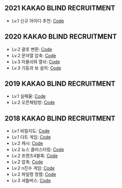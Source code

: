 ## 2021 KAKAO BLIND RECRUITMENT
* Lv.1 신규 아이디 추천: [Code](/2021/RecommendNewId.java)

## 2020 KAKAO BLIND RECRUITMENT
* Lv.2 괄호 변환: [Code](/2020/ParenthesisConversion.java)
* Lv.2 문자열 압축: [Code](/2020/StringCompression.java)
* Lv.3 자물쇠와 열쇠: [Code](/2020/LockAndKey.java)
* Lv.3 기둥과 보 설치: [Code](/2020/Installation.java)

## 2019 KAKAO BLIND RECRUITMENT
* Lv.1 실패율: [Code](/2019/FailureRate.java)
* Lv.2 오픈채팅방: [Code](/2019/OpenChattingRoom.java)

## 2018 KAKAO BLIND RECRUITMENT

* Lv.1 비밀지도: [Code](/2018/SecretMap.java)
* Lv.1 다트 게임: [Code](/2018/DartGame.java)
* Lv.2 캐시: [Code](/2018/Cache.java)
* Lv.2 뉴스 클러스터링: [Code](/2018/NewsClustering.java)
* Lv.2 프렌즈4블록: [Code](/2018/Friends4Block.java)
* Lv.2 압축: [Code](/2018/Compression.java)
* Lv.2 n진수 게임: [Code](/2018/NDecimalNumberGame.java)
* Lv.2 파일명 정렬: [Code](/2018/FileNameSort.java)
* Lv.3 셔틀버스: [Code](/2018/ShuttleBus.java)
